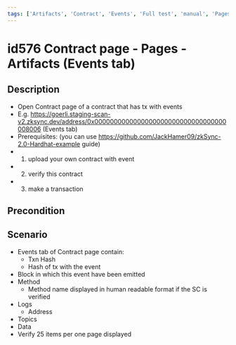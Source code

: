 ```yaml
---
tags: ['Artifacts', 'Contract', 'Events', 'Full test', 'manual', 'Pages', 'regression', 'ZKF-2363', 'Active']
---
```


# id576 Contract page - Pages - Artifacts (Events tab)

## Description
  - Open Contract page of a contract that has tx with events
  - E.g. https://goerli.staging-scan-v2.zksync.dev/address/0x0000000000000000000000000000000000008006 (Events tab)
  - Prerequisites: (you can use https://github.com/JackHamer09/zkSync-2.0-Hardhat-example guide)
  - 1. upload your own contract with event
  - 2. verify this contract
  - 3. make a transaction

## Precondition


## Scenario
- Events tab of Contract page contain:
    - Txn Hash
    - Hash of tx with the event
- Block in which this event have been emitted
- Method
    - Method name displayed in human readable format if the SC is verified
- Logs
    - Address
- Topics
- Data
- Verify 25 items per one page displayed

